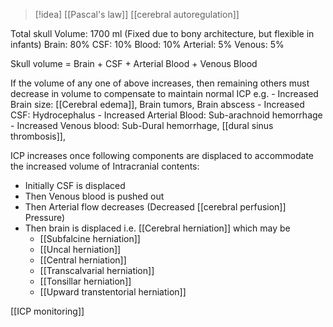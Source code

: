 >[!idea]
>[[Pascal's law]]
>[[cerebral autoregulation]]

Total skull Volume: 1700 ml (Fixed due to bony architecture, but flexible in infants)
	Brain: 80%
	CSF: 10%
	Blood: 10%
		Arterial: 5%
		Venous: 5%

Skull volume = Brain + CSF + Arterial Blood + Venous Blood

If the volume of any one of above increases, then remaining others must decrease in volume to compensate to maintain normal ICP
e.g. 
	- Increased Brain size: [[Cerebral edema]], Brain tumors, Brain abscess
	- Increased CSF: Hydrocephalus
	- Increased Arterial Blood: Sub-arachnoid hemorrhage
	- Increased Venous blood: Sub-Dural hemorrhage, [[dural sinus thrombosis]], 

ICP increases once following components are displaced to accommodate the increased volume of Intracranial contents:
- Initially CSF is displaced
- Then Venous blood is pushed out
- Then Arterial flow decreases (Decreased [[cerebral perfusion]] Pressure)
- Then brain is displaced i.e. [[Cerebral herniation]] which may be
	- [[Subfalcine herniation]]
	- [[Uncal herniation]]
	- [[Central herniation]]
	- [[Transcalvarial herniation]]
	- [[Tonsillar herniation]] 
	- [[Upward transtentorial herniation]]

[[ICP monitoring]] 





